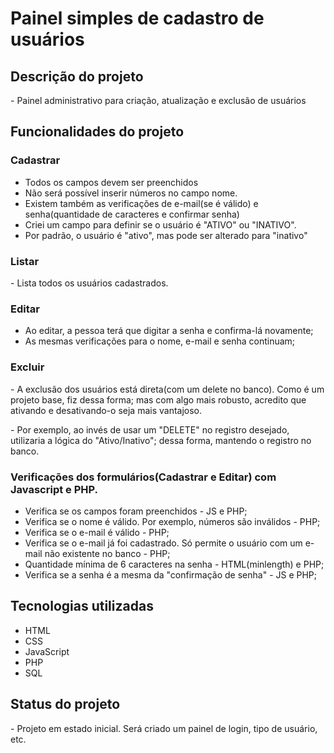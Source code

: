 # Painel simples de cadastro de usuários

## Descrição do projeto
<p>- Painel administrativo para criação, atualização e exclusão de usuários</p>

## Funcionalidades do projeto
### Cadastrar
<ul>
<li>Todos os campos devem ser preenchidos</li>
<li>Não será possível inserir números no campo nome.</li>
<li>Existem também as verificações de e-mail(se é válido) e senha(quantidade de caracteres e confirmar senha)</li>
  <li>Criei um campo para definir se o usuário é "ATIVO" ou "INATIVO".</li>
<li>Por padrão, o usuário é "ativo", mas pode ser alterado para "inativo"</li>
</ul>
  
### Listar
<p>- Lista todos os usuários cadastrados.</p>

### Editar
<ul>
<li>Ao editar, a pessoa terá que digitar a senha e confirma-lá novamente;</li>
<li>As mesmas verificações para o nome, e-mail e senha continuam;</li>
</ul>
  
### Excluir
<p>- A exclusão dos usuários está direta(com um delete no banco). Como é um projeto base, fiz dessa forma; mas com algo mais robusto, acredito que ativando e desativando-o seja mais vantajoso.</p>
<p>- Por exemplo, ao invés de usar um "DELETE" no registro desejado, utilizaria a lógica do "Ativo/Inativo"; dessa forma, mantendo o registro no banco.</p>

### Verificações dos formulários(Cadastrar e Editar) com Javascript e PHP.
<ul>
    <li> Verifica se os campos foram preenchidos - JS e PHP;</li>
    <li> Verifica se o nome é válido. Por exemplo, números são inválidos - PHP;</li>
    <li> Verifica se o e-mail é válido - PHP;</li>
    <li> Verifica se o e-mail já foi cadastrado. Só permite o usuário com um e-mail não existente no banco - PHP;</li>
    <li> Quantidade mínima de 6 caracteres na senha - HTML(minlength) e PHP;</li>
    <li> Verifica se a senha é a mesma da "confirmação de senha" - JS e PHP;</li>
</ul>

## Tecnologias utilizadas
<ul>
  <li>HTML</li>
  <li>CSS</li>
  <li>JavaScript</li>
  <li>PHP</li>
  <li>SQL</li>
</ul>

## Status do projeto
<p>- Projeto em estado inicial. Será criado um painel de login, tipo de usuário, etc.</p>
